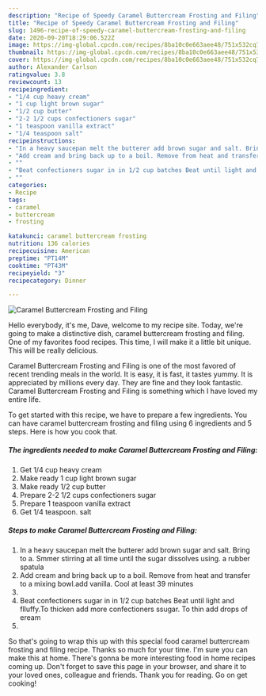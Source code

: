 ```yaml
---
description: "Recipe of Speedy Caramel Buttercream Frosting and Filing"
title: "Recipe of Speedy Caramel Buttercream Frosting and Filing"
slug: 1496-recipe-of-speedy-caramel-buttercream-frosting-and-filing
date: 2020-09-20T18:29:06.522Z
image: https://img-global.cpcdn.com/recipes/8ba10c0e663aee48/751x532cq70/caramel-buttercream-frosting-and-filing-recipe-main-photo.jpg
thumbnail: https://img-global.cpcdn.com/recipes/8ba10c0e663aee48/751x532cq70/caramel-buttercream-frosting-and-filing-recipe-main-photo.jpg
cover: https://img-global.cpcdn.com/recipes/8ba10c0e663aee48/751x532cq70/caramel-buttercream-frosting-and-filing-recipe-main-photo.jpg
author: Alexander Carlson
ratingvalue: 3.8
reviewcount: 13
recipeingredient:
- "1/4 cup heavy cream"
- "1 cup light brown sugar"
- "1/2 cup butter"
- "2-2 1/2 cups confectioners sugar"
- "1 teaspoon vanilla extract"
- "1/4 teaspoon salt"
recipeinstructions:
- "In a heavy saucepan melt the butterer add brown sugar and salt. Bring to a. Smmer stirring at all time until the sugar dissolves using. a rubber spatula"
- "Add cream and bring back up to a boil. Remove from heat and transfer to a mixing bowl.add vanilla. Cool at least 39 minutes"
- ""
- "Beat confectioners sugar in in 1/2 cup batches Beat until light and flluffy.To thicken add more confectioners ssugar. To thin add drops of eream"
- ""
categories:
- Recipe
tags:
- caramel
- buttercream
- frosting

katakunci: caramel buttercream frosting 
nutrition: 136 calories
recipecuisine: American
preptime: "PT14M"
cooktime: "PT43M"
recipeyield: "3"
recipecategory: Dinner

---
```



![Caramel Buttercream Frosting and Filing](https://img-global.cpcdn.com/recipes/8ba10c0e663aee48/751x532cq70/caramel-buttercream-frosting-and-filing-recipe-main-photo.jpg)

Hello everybody, it's me, Dave, welcome to my recipe site. Today, we're going to make a distinctive dish, caramel buttercream frosting and filing. One of my favorites food recipes. This time, I will make it a little bit unique. This will be really delicious.



Caramel Buttercream Frosting and Filing is one of the most favored of recent trending meals in the world. It is easy, it is fast, it tastes yummy. It is appreciated by millions every day. They are fine and they look fantastic. Caramel Buttercream Frosting and Filing is something which I have loved my entire life.


To get started with this recipe, we have to prepare a few ingredients. You can have caramel buttercream frosting and filing using 6 ingredients and 5 steps. Here is how you cook that.

<!--inarticleads1-->

##### The ingredients needed to make Caramel Buttercream Frosting and Filing:

1. Get 1/4 cup heavy cream
1. Make ready 1 cup light brown sugar
1. Make ready 1/2 cup butter
1. Prepare 2-2 1/2 cups confectioners sugar
1. Prepare 1 teaspoon vanilla extract
1. Get 1/4 teaspoon. salt




<!--inarticleads2-->

##### Steps to make Caramel Buttercream Frosting and Filing:

1. In a heavy saucepan melt the butterer add brown sugar and salt. Bring to a. Smmer stirring at all time until the sugar dissolves using. a rubber spatula
1. Add cream and bring back up to a boil. Remove from heat and transfer to a mixing bowl.add vanilla. Cool at least 39 minutes
1. 
1. Beat confectioners sugar in in 1/2 cup batches Beat until light and flluffy.To thicken add more confectioners ssugar. To thin add drops of eream
1. 




So that's going to wrap this up with this special food caramel buttercream frosting and filing recipe. Thanks so much for your time. I'm sure you can make this at home. There's gonna be more interesting food in home recipes coming up. Don't forget to save this page in your browser, and share it to your loved ones, colleague and friends. Thank you for reading. Go on get cooking!
